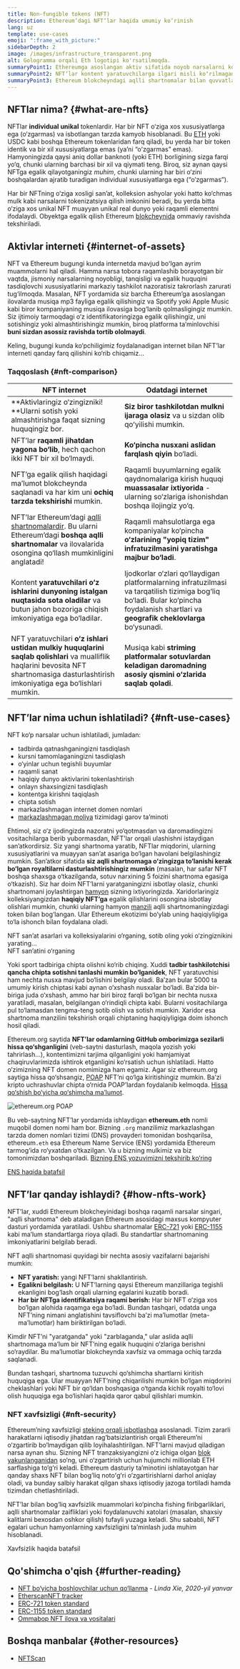 ```yaml
---
title: Non-fungible tokens (NFT)
description: Ethereumʼdagi NFTʼlar haqida umumiy ko‘rinish
lang: uz
template: use-cases
emoji: ":frame_with_picture:"
sidebarDepth: 2
image: /images/infrastructure_transparent.png
alt: Gologramma orqali Eth logotipi ko'rsatilmoqda.
summaryPoint1: Ethereumga asoslangan aktiv sifatida noyob narsalarni koʻrsatish usuli.
summaryPoint2: NFTʼlar kontent yaratuvchilarga ilgari misli koʻrilmagan darajada ko‘proq imkoniyat va kuch bermoqda.
summaryPoint3: Ethereum blokcheyndagi aqlli shartnomalar bilan quvvatlantirilgan.
---
```


## NFTlar nima? {#what-are-nfts}

NFTlar **individual unikal** tokenlardir. Har bir NFT o‘ziga xos xususiyatlarga ega (o‘zgarmas) va isbotlangan tarzda kamyob hisoblanadi. Bu [ETH](/glossary/#ether) yoki USDC kabi boshqa Ethereum tokenlaridan farq qiladi, bu yerda har bir token identik va bir xil xususiyatlarga emas (yaʼni “oʻzgarmas” emas). Hamyoningizda qaysi aniq dollar banknoti (yoki ETH) borligining sizga farqi yo‘q, chunki ularning barchasi bir xil va qiymati teng. Biroq, siz aynan qaysi NFTga egalik qilayotganingiz _muhim_, chunki ularning har biri o‘zini boshqalardan ajratib turadigan individual xususiyatlarga ega (“o‘zgarmas”).

Har bir NFTning o‘ziga xosligi san’at, kolleksion ashyolar yoki hatto ko‘chmas mulk kabi narsalarni tokenizatsiya qilish imkonini beradi, bu yerda bitta o‘ziga xos unikal NFT muayyan unikal real dunyo yoki raqamli elementni ifodalaydi. Obyektga egalik qilish Ethereum [blokcheynida](/glossary/#blockchain) ommaviy ravishda tekshiriladi.

<YouTube id="Xdkkux6OxfM" />

## Aktivlar interneti {#internet-of-assets}

NFT va Ethereum bugungi kunda internetda mavjud boʻlgan ayrim muammolarni hal qiladi. Hamma narsa tobora raqamlashib borayotgan bir vaqtda, jismoniy narsalarning noyobligi, tanqisligi va egalik huquqini tasdiqlovchi xususiyatlarini markaziy tashkilot nazoratisiz takrorlash zarurati tug‘ilmoqda. Masalan, NFT yordamida siz barcha Ethereumʼga asoslangan ilovalarda musiqa mp3 fayliga egalik qilishingiz va Spotify yoki Apple Music kabi biror kompaniyaning musiqa ilovasiga bog‘lanib qolmasligingiz mumkin. Siz ijtimoiy tarmoqdagi o‘z identifikatoringizga egalik qilishingiz, uni sotishingiz yoki almashtirishingiz mumkin, biroq platforma ta’minlovchisi **buni sizdan asossiz ravishda tortib ololmaydi**.

Keling, bugungi kunda ko‘pchiligimiz foydalanadigan internet bilan NFTʼlar interneti qanday farq qilishini ko‘rib chiqamiz...

### Taqqoslash {#nft-comparison}

| NFT internet                                                                                                                                                                             | Odatdagi internet                                                                                                                                                                        |
| ---------------------------------------------------------------------------------------------------------------------------------------------------------------------------------------- | ---------------------------------------------------------------------------------------------------------------------------------------------------------------------------------------- |
| **Aktivlaringiz o‘zingizniki! **Ularni sotish yoki almashtirishga faqat sizning huquqingiz bor.                                                                                          | **Siz biror tashkilotdan mulkni ijaraga olasiz** va u sizdan olib qoʻyilishi mumkin.                                                                                                     |
| NFTʼlar **raqamli jihatdan yagona bo‘lib**, hech qachon ikki NFT bir xil bo‘lmaydi.                                                                                                      | **Ko‘pincha nusxani aslidan farqlash qiyin** bo‘ladi.                                                                                                                                    |
| NFTʼga egalik qilish haqidagi ma’lumot blokcheynda saqlanadi va har kim uni **ochiq tarzda tekshirishi** mumkin.                                                                         | Raqamli buyumlarning egalik qaydnomalariga kirish huquqi **muassasalar ixtiyorida** - ularning so‘zlariga ishonishdan boshqa ilojingiz yo‘q.                                             |
| NFTʼlar Ethereumʼdagi [aqlli shartnomalardir](/glossary/#smart-contract). Bu ularni Ethereumʼdagi **boshqa aqlli shartnomalar** va ilovalarida osongina qo‘llash mumkinligini anglatadi! | Raqamli mahsulotlarga ega kompaniyalar ko‘pincha **o‘zlarining "yopiq tizim" infratuzilmasini yaratishga majbur bo‘ladi**.                                                               |
| Kontent **yaratuvchilari o‘z ishlarini dunyoning istalgan nuqtasida sota oladilar** va butun jahon bozoriga chiqish imkoniyatiga ega bo‘ladilar.                                         | Ijodkorlar o‘zlari qo‘llaydigan platformalarning infratuzilmasi va tarqatilish tizimiga bog‘liq bo‘ladi. Bular ko‘pincha foydalanish shartlari va **geografik cheklovlarga** bo‘ysunadi. |
| NFT yaratuvchilari **o‘z ishlari ustidan mulkiy huquqlarini saqlab qolishlari** va mualliflik haqlarini bevosita NFT shartnomasiga dasturlashtirish imkoniyatiga ega bo‘lishlari mumkin. | Musiqa kabi **striming platformalar sotuvlardan keladigan daromadning asosiy qismini o‘zlarida saqlab qoladi**.                                                                          |

## NFTʼlar nima uchun ishlatiladi? {#nft-use-cases}

NFT ko‘p narsalar uchun ishlatiladi, jumladan:

- tadbirda qatnashganingizni tasdiqlash
- kursni tamomlaganingizni tasdiqlash
- o‘yinlar uchun tegishli buyumlar
- raqamli sanat
- haqiqiy dunyo aktivlarini tokenlashtirish
- onlayn shaxsingizni tasdiqlash
- kontentga kirishni taqiqlash
- chipta sotish
- markazlashmagan internet domen nomlari
- [markazlashmagan moliya](/glossary/#defi) tizimidagi garov ta’minoti

Ehtimol, siz o‘z ijodingizda nazoratni yo‘qotmasdan va daromadingizni vositachilarga berib yubormasdan, NFTʼlar orqali ulashishni istaydigan san’atkordirsiz. Siz yangi shartnoma yaratib, NFTlar miqdorini, ularning xususiyatlarini va muayyan san’at asariga bo‘lgan havolani belgilashingiz mumkin. Sanʼatkor sifatida **siz aqlli shartnomaga o‘zingizga to‘lanishi kerak bo‘lgan royaltilarni dasturlashtirishingiz mumkin** (masalan, har safar NFT boshqa shaxsga o‘tkazilganda, sotuv narxining 5 foizini shartnoma egasiga o‘tkazish). Siz har doim NFTʼlarni yaratganingizni isbotlay olasiz, chunki shartnomani joylashtirgan [hamyon](/glossary/#wallet) sizning ixtiyoringizda. Xaridorlaringiz kolleksiyangizdan **haqiqiy NFTʼga** egalik qilishlarini osongina isbotlay olishlari mumkin, chunki ularning hamyon [manzili](/glossary/#address) aqlli shartnomaningizdagi token bilan bog‘langan. Ular Ethereum ekotizimi bo‘ylab uning haqiqiyligiga to‘la ishonch bilan foydalana oladi.

<InfoBanner shouldSpaceBetween emoji=":eyes:" mt="8">
  <div>NFT san’at asarlari va kolleksiyalarini o‘rganing, sotib oling yoki o‘zingiznikini yarating...</div>
  <ButtonLink href="/apps/categories/collectibles">
    NFT san’atini o‘rganing
  </ButtonLink>
</InfoBanner>

Yoki sport tadbiriga chipta olishni ko‘rib chiqing. Xuddi **tadbir tashkilotchisi qancha chipta sotishni tanlashi mumkin bo‘lganidek**, NFT yaratuvchisi ham nechta nusxa mavjud bo‘lishini belgilay oladi. Ba’zan bular 5000 ta umumiy kirish chiptasi kabi aynan o‘xshash nusxalar bo‘ladi. Ba’zida bir-biriga juda o‘xshash, ammo har biri biroz farqli bo‘lgan bir nechta nusxa yaratiladi, masalan, belgilangan o‘rindiqli chipta kabi. Bularni vositachilarga pul to‘lamasdan tengma-teng sotib olish va sotish mumkin. Xaridor esa shartnoma manzilini tekshirish orqali chiptaning haqiqiyligiga doim ishonch hosil qiladi.

Ethereum.org saytida **NFTʼlar odamlarning GitHub omborimizga sezilarli hissa qo‘shganligini** (veb-saytni dasturlash, maqola yozish yoki tahrirlash...), kontentimizni tarjima qilganligini yoki hamjamiyat chaqiruvlarimizda ishtirok etganligini ko‘rsatish uchun ishlatiladi. Hatto o‘zimizning NFT domen nomimizga ham egamiz. Agar siz ethereum.org saytiga hissa qo‘shsangiz, [POAP](/glossary/#poap) NFTʼni qo‘lga kiritishingiz mumkin. Ba’zi kripto uchrashuvlar chipta o‘rnida POAPʼlardan foydalanib kelmoqda. [Hissa qo‘shish bo‘yicha qo‘shimcha ma’lumot](/contributing/#poap).

![ethereum.org POAP](./poap.png)

Bu veb-saytning NFTʼlar yordamida ishlaydigan **ethereum.eth** nomli muqobil domen nomi ham bor. Bizning `.org` manzilimiz markazlashgan tarzda domen nomlari tizimi (DNS) provayderi tomonidan boshqarilsa, ethereum`.eth` esa Ethereum Name Service (ENS) yordamida Ethereum tarmog‘ida ro‘yxatdan o‘tkazilgan. Va u bizning mulkimiz va biz tomonimizdan boshqariladi. [Bizning ENS yozuvimizni tekshirib ko‘ring](https://app.ens.domains/name/ethereum.eth)

[ENS haqida batafsil](https://app.ens.domains)

<Divider />

## NFTʼlar qanday ishlaydi? {#how-nfts-work}

NFTʼlar, xuddi Ethereum blokcheyinidagi boshqa raqamli narsalar singari, "aqlli shartnoma" deb ataladigan Ethereum asosidagi maxsus kompyuter dasturi yordamida yaratiladi. Ushbu shartnomalar [ERC-721](/glossary/#erc-721) yoki [ERC-1155](/glossary/#erc-1155) kabi ma’lum standartlarga rioya qiladi. Bu standartlar shartnomaning imkoniyatlarini belgilab beradi.

NFT aqlli shartnomasi quyidagi bir nechta asosiy vazifalarni bajarishi mumkin:

- **NFT yaratish:** yangi NFTʼlarni shakllantirish.
- **Egalikni belgilash:** U NFTʼlarning qaysi Ethereum manzillariga tegishli ekanligini bog‘lash orqali ularning egalarini kuzatib boradi.
- **Har bir NFTga identifikatsiya raqami berish:** Har bir NFT o‘ziga xos bo‘lgan alohida raqamga ega bo‘ladi. Bundan tashqari, odatda unga NFTʼning nimani anglatishini tavsiflovchi ba’zi ma’lumotlar (meta-ma’lumotlar) ham biriktirilgan bo‘ladi.

Kimdir NFTʼni "yaratganda" yoki "zarblaganda," ular aslida aqlli shartnomaga ma’lum bir NFTʼning egalik huquqini o‘zlariga berishni so‘raydilar. Bu ma’lumotlar blokcheynda xavfsiz va ommaga ochiq tarzda saqlanadi.

Bundan tashqari, shartnoma tuzuvchi qo‘shimcha shartlarni kiritish huquqiga ega. Ular muayyan NFTʼning chiqarilishi mumkin bo‘lgan miqdorini cheklashlari yoki NFT bir qo‘ldan boshqasiga o‘tganda kichik royalti to‘lovi olish huquqiga ega bo‘lishlari haqida qaror qabul qilishlari mumkin.

### NFT xavfsizligi {#nft-security}

Ethereumʼning xavfsizligi [steking orqali isbotlashga](/glossary/#pos) asoslanadi. Tizim zararli harakatlarni iqtisodiy jihatdan rag‘batsizlantirish orqali Ethereumʼni o‘zgartirib bo‘lmaydigan qilib loyihalashtirilgan. NFTʼlarni mavjud qiladigan narsa aynan shu. Sizning NFT tranzaksiyangizni o‘z ichiga olgan [blok](/glossary/#block) [yakunlanganidan](/glossary/#finality) so‘ng, uni o‘zgartirish uchun hujumchi millionlab ETH sarflashiga to‘g‘ri keladi. Ethereum dasturiy ta’minotini ishlatayotgan har qanday shaxs NFT bilan bog‘liq notoʻgʻri o‘zgartirishlarni darhol aniqlay oladi, va bunday salbiy harakat qilgan shaxs iqtisodiy jazoga tortiladi hamda tizimdan chetlashtiriladi.

NFTʼlar bilan bog‘liq xavfsizlik muammolari ko‘pincha fishing firibgarliklari, aqlli shartnomalar zaifliklari yoki foydalanuvchi xatolari (masalan, shaxsiy kalitlarni bexosdan oshkor qilish) tufayli yuzaga keladi. Shu sababli, NFT egalari uchun hamyonlarning xavfsizligini ta’minlash juda muhim hisoblanadi.

<ButtonLink href="/security/">
  Xavfsizlik haqida batafsil
</ButtonLink>

## Qo'shimcha o'qish {#further-reading}

- [NFT bo‘yicha boshlovchilar uchun qo‘llanma](https://linda.mirror.xyz/df649d61efb92c910464a4e74ae213c4cab150b9cbcc4b7fb6090fc77881a95d) - _Linda Xie, 2020-yil yanvar_
- [EtherscanNFT tracker](https://etherscan.io/nft-top-contracts)
- [ERC-721 token standard](/developers/docs/standards/tokens/erc-721/)
- [ERC-1155 token standard](/developers/docs/standards/tokens/erc-1155/)
- [Ommabop NFT ilova va vositalari](https://www.ethereum-ecosystem.com/blockchains/ethereum/nfts)

## Boshqa manbalar {#other-resources}

- [NFTScan](https://nftscan.com/)

<Divider />

<QuizWidget quizKey="nfts" />
